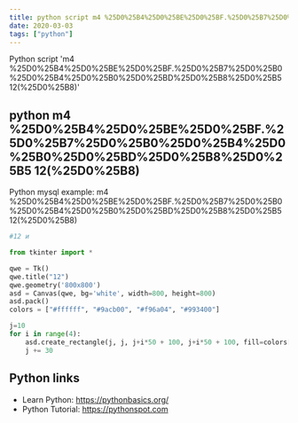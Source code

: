 ```yaml
---
title: python script m4 %25D0%25B4%25D0%25BE%25D0%25BF.%25D0%25B7%25D0%25B0%25D0%25B4%25D0%25B0%25D0%25BD%25D0%25B8%25D0%25B5 12(%25D0%25B8) (snippet)
date: 2020-03-03
tags: ["python"]
---
```

Python script 'm4 %25D0%25B4%25D0%25BE%25D0%25BF.%25D0%25B7%25D0%25B0%25D0%25B4%25D0%25B0%25D0%25BD%25D0%25B8%25D0%25B5 12(%25D0%25B8)'


## python m4 %25D0%25B4%25D0%25BE%25D0%25BF.%25D0%25B7%25D0%25B0%25D0%25B4%25D0%25B0%25D0%25BD%25D0%25B8%25D0%25B5 12(%25D0%25B8)

Python mysql example: m4 %25D0%25B4%25D0%25BE%25D0%25BF.%25D0%25B7%25D0%25B0%25D0%25B4%25D0%25B0%25D0%25BD%25D0%25B8%25D0%25B5 12(%25D0%25B8)

```python
#12 и

from tkinter import *

qwe = Tk()
qwe.title("12")
qwe.geometry('800x800')
asd = Canvas(qwe, bg='white', width=800, height=800)
asd.pack()
colors = ["#ffffff", "#9acb00", "#f96a04", "#993400"]

j=10
for i in range(4):
    asd.create_rectangle(j, j, j+i*50 + 100, j+i*50 + 100, fill=colors[i])    
    j += 30


```

## Python links

- Learn Python: https://pythonbasics.org/
- Python Tutorial: https://pythonspot.com
